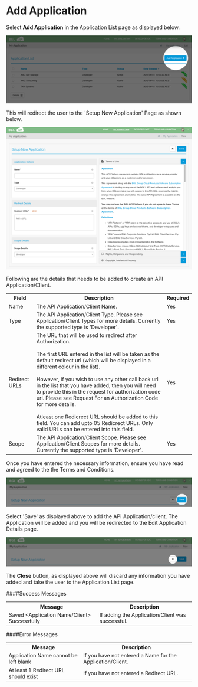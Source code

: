 # Add Application

Select **Add Application** in the Application List page as displayed below.

![Add Application](../images/AddApplication.png)

This will redirect the user to the 'Setup New Application' Page as shown below.

![Setup New Application](../images/SetupNewApplication.png)



Following are the details that needs to be added to create an API Application/Client.

<table>
    <tr>
        <th>Field</th>
        <th>Description</th>
        <th>Required</th>
    </tr>
    <tr>
        <td>Name</td>
        <td>The API Application/Client Name.</td>
        <td>Yes</td>
    </tr>
    <tr>
        <td>Type</td>
        <td>The API Application/Client Type. Please see Application/Client Types for more details.  Currently the supported type is 'Developer'.</td>
        <td>Yes</td>
    </tr>
    <tr>
        <td>Redirect URLs</td>
        <td>The URL that will be used to redirect after Authorization.  <br><br>The first URL entered in the list will be taken as the default redirect url (which will be displayed in a different colour in the list).  <br><br>However, if you wish to use any other call back url in the list that you have added, then you will need to provide this in the request for authorization code url.  Please see Request For an Authorization Code for more details.  <br><br>Atleast one Redicrect URL should be added to this field.  You can add upto 05 Redicrect URLs.  Only valid URLs can be entered into this field.</td>
        <td>Yes</td>
    </tr>
    <tr>
        <td>Scope</td>
        <td>The API Application/Client Scope. Please see Application/Client Scopes for more details.  Currently the supported type is 'Developer'.
        </td>
        <td>Yes</td>
    </tr>
</table>

Once you have entered the necessary information, ensure you have read and agreed to the the Terms and Conditions.

![Save New Application](../images/SaveNewApplication.png)

Select 'Save' as displayed above to add the API Application/client. The Application will be added and you will be redirected to the Edit Application Details page.

![Close New Application](../images/CloseNewApplication.png)

The **Close** button, as displayed above will discard any information you have added and take the user to the Application List page.


####Success Messages

<table>
    <tr>
        <th>Message</th>
        <th>Description</th>
    </tr>
    <tr>
        <td>Saved &lt;Application Name/Client&gt; Successfully</td>
        <td>If adding the Application/Client was successful.</td>
    </tr>
</table>

####Error Messages

<table>
    <tr>
        <th>Message</th>
        <th>Description</th>
    </tr>
    <tr>
        <td>Application Name cannot be left blank</td>
        <td>If you have not entered a Name for the Application/Client.</td>
    </tr>
    <tr>
        <td>At least 1 Redirect URL should exist</td>
        <td>If you have not entered a Redirect URL.</td>
    </tr>
</table>

